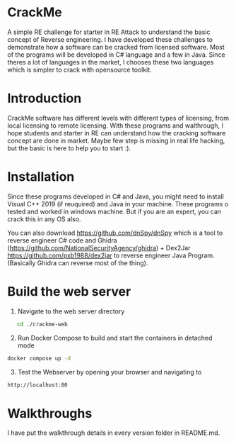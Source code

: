 # CrackMe
A simple RE challenge for starter in RE Attack to understand the basic concept of Reverse engineering. I have developed these challenges to demonstrate how a software can be cracked from licensed software. Most of the programs will be developed in C# language and a few in Java. Since theres a lot of languages in the market, I chooses these two languages which is simpler to crack with opensource toolkit.

# Introduction
CrackMe software has different levels with different types of licensing, from local licensing to remote licensing. With these programs and walthrough, I hope students and starter in RE can understand how the cracking software concept are done in market. Maybe few step is missing in real life hacking, but the basic is here to help you to start :).

# Installation
Since these programs developed in C# and Java, you might need to install Visual C++ 2019 (if reuquired) and Java in your machine. These programs o tested and worked in windows machine. But if you are an expert, you can crack this in any OS also.

You can also download https://github.com/dnSpy/dnSpy which is a tool to reverse engineer C# code and Ghidra (https://github.com/NationalSecurityAgency/ghidra) + Dex2Jar https://github.com/pxb1988/dex2jar to reverse engineer Java Program. (Basically Ghidra can reverse most of the thing).

# Build the web server
1. Navigate to the web server directory
```bash
   cd ./crackme-web
```
2. Run Docker Compose to build and start the containers in detached mode
```bash
docker compose up -d
```
3. Test the Webserver by opening your browser and navigating to
```bash
http://localhost:80
```

# Walkthroughs
I have put the walkthrough details in every version folder in README.md. 
